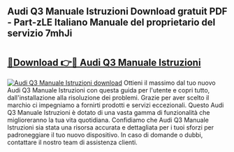 ## Audi Q3 Manuale Istruzioni Download gratuit PDF - Part-zLE Italiano Manuale del proprietario del servizio 7mhJi

# <h2><a href="http://dfd76b.blite.top/?on=Audi+Q3+Manuale+Istruzioni">🔗Download 👉🔴 Audi Q3 Manuale Istruzioni</a></h2>

[![Audi Q3 Manuale Istruzioni download](https://i.imgur.com/lujVjoI.png)](http://dfd76b.blite.top/?on=Audi+Q3+Manuale+Istruzioni)
Ottieni il massimo dal tuo nuovo Audi Q3 Manuale Istruzioni con questa guida per l'utente e copri tutto, dall'installazione alla risoluzione dei problemi. Grazie per aver scelto il marchio ci impegniamo a fornirti prodotti e servizi eccezionali. Questo Audi Q3 Manuale Istruzioni è dotato di una vasta gamma di funzionalità che miglioreranno la tua vita quotidiana. Confidiamo che Audi Q3 Manuale Istruzioni sia stata una risorsa accurata e dettagliata per i tuoi sforzi per padroneggiare il tuo nuovo dispositivo. In caso di domande o dubbi, contattare il nostro team di assistenza clienti.
